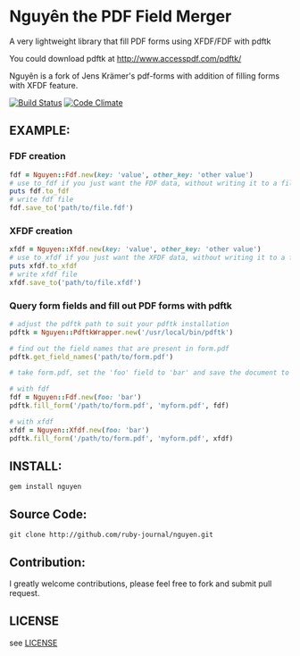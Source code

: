 # Nguyên the PDF Field Merger

A very lightweight library that fill PDF forms using XFDF/FDF with pdftk

You could download pdftk at http://www.accesspdf.com/pdftk/

Nguyên is a fork of Jens Krämer's pdf-forms with addition of filling forms with XFDF feature.

[![Build Status](https://secure.travis-ci.org/ruby-journal/nguyen.png)](http://travis-ci.org/ruby-journal/nguyen)
[![Code Climate](https://codeclimate.com/github/ruby-journal/nguyen/badges/gpa.svg)](https://codeclimate.com/github/ruby-journal/nguyen)

## EXAMPLE:

### FDF creation

```ruby
fdf = Nguyen::Fdf.new(key: 'value', other_key: 'other value')
# use to_fdf if you just want the FDF data, without writing it to a file
puts fdf.to_fdf
# write fdf file
fdf.save_to('path/to/file.fdf')
```

### XFDF creation

```ruby
xfdf = Nguyen::Xfdf.new(key: 'value', other_key: 'other value')
# use to_xfdf if you just want the XFDF data, without writing it to a file
puts xfdf.to_xfdf
# write xfdf file
xfdf.save_to('path/to/file.xfdf')
```

### Query form fields and fill out PDF forms with pdftk

```ruby
# adjust the pdftk path to suit your pdftk installation
pdftk = Nguyen::PdftkWrapper.new('/usr/local/bin/pdftk')

# find out the field names that are present in form.pdf
pdftk.get_field_names('path/to/form.pdf')

# take form.pdf, set the 'foo' field to 'bar' and save the document to myform.pdf

# with fdf
fdf = Nguyen::Fdf.new(foo: 'bar')
pdftk.fill_form('/path/to/form.pdf', 'myform.pdf', fdf)

# with xfdf
xfdf = Nguyen::Xfdf.new(foo: 'bar')
pdftk.fill_form('/path/to/form.pdf', 'myform.pdf', xfdf)
```

## INSTALL:

    gem install nguyen

## Source Code:

    git clone http://github.com/ruby-journal/nguyen.git

## Contribution:

I greatly welcome contributions, please feel free to fork and submit pull request.

## LICENSE

see [LICENSE](LICENSE)
